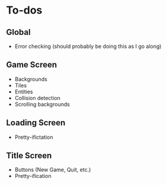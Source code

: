 To-dos
======

Global
------
* Error checking (should probably be doing this as I go along)

Game Screen
-----------
* Backgrounds
* Tiles
* Entities
* Collision detection
* Scrolling backgrounds

Loading Screen
--------------
* Pretty-ifictation

Title Screen
------------
* Buttons (New Game, Quit, etc.)
* Pretty-ification